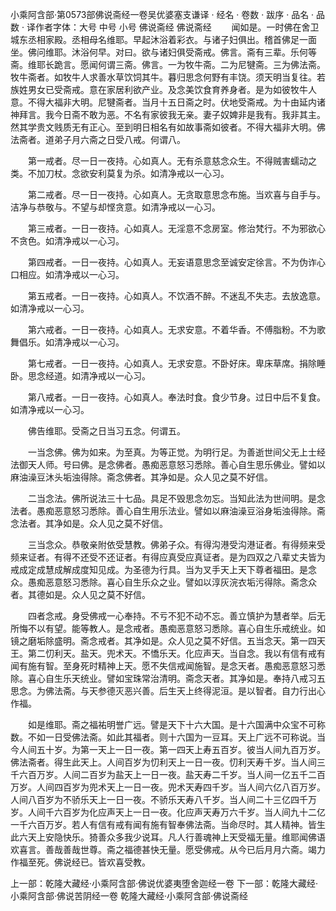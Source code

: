 小乘阿含部·第0573部佛说斋经一卷吴优婆塞支谦译
· 经名 · 卷数 · 跋序
· 品名 · 品数 · 译作者字体：大号 中号 小号
佛说斋经
佛说斋经
　　闻如是。一时佛在舍卫城东丞相家殿。丞相母名维耶。早起沐浴着彩衣。与诸子妇俱出。稽首佛足一面坐。佛问维耶。沐浴何早。对曰。欲与诸妇俱受斋戒。佛言。斋有三辈。乐何等斋。维耶长跪言。愿闻何谓三斋。佛言。一为牧牛斋。二为尼犍斋。三为佛法斋。牧牛斋者。如牧牛人求善水草饮饲其牛。暮归思念何野有丰饶。须天明当复往。若族姓男女已受斋戒。意在家居利欲产业。及念美饮食育养身者。是为如彼牧牛人意。不得大福非大明。尼犍斋者。当月十五日斋之时。伏地受斋戒。为十由延内诸神拜言。我今日斋不敢为恶。不名有家彼我无亲。妻子奴婢非是我有。我非其主。然其学贵文贱质无有正心。至到明日相名有如故事斋如彼者。不得大福非大明。佛法斋者。道弟子月六斋之日受八戒。何谓八。

　　第一戒者。尽一日一夜持。心如真人。无有杀意慈念众生。不得贼害蠕动之类。不加刀杖。念欲安利莫复为杀。如清净戒以一心习。

　　第二戒者。尽一日一夜持。心如真人。无贪取意思念布施。当欢喜与自手与。洁净与恭敬与。不望与却悭贪意。如清净戒以一心习。

　　第三戒者。一日一夜持。心如真人。无淫意不念房室。修治梵行。不为邪欲心不贪色。如清净戒以一心习。

　　第四戒者。一日一夜持。心如真人。无妄语意思念至诚安定徐言。不为伪诈心口相应。如清净戒以一心习。

　　第五戒者。一日一夜持。心如真人。不饮酒不醉。不迷乱不失志。去放逸意。如清净戒以一心习。

　　第六戒者。一日一夜持。心如真人。无求安意。不着华香。不傅脂粉。不为歌舞倡乐。如清净戒以一心习。

　　第七戒者。一日一夜持。心如真人。无求安意。不卧好床。卑床草席。捐除睡卧。思念经道。如清净戒以一心习。

　　第八戒者。一日一夜持。心如真人。奉法时食。食少节身。过日中后不复食。如清净戒以一心习。

　　佛告维耶。受斋之日当习五念。何谓五。

　　一当念佛。佛为如来。为至真。为等正觉。为明行足。为善逝世间父无上士经法御天人师。号曰佛。是念佛者。愚痴恶意怒习悉除。善心自生思乐佛业。譬如以麻油澡豆沐头垢浊得除。斋念佛者。其净如是。众人见之莫不好信。

　　二当念法。佛所说法三十七品。具足不毁思念勿忘。当知此法为世间明。是念法者。愚痴恶意怒习悉除。善心自生用乐法业。譬如以麻油澡豆浴身垢浊得除。斋念法者。其净如是。众人见之莫不好信。

　　三当念众。恭敬亲附依受慧教。佛弟子众。有得沟港受沟港证者。有得频来受频来证者。有得不还受不还证者。有得应真受应真证者。是为四双之八辈丈夫皆为戒成定成慧成解成度知见成。为圣德为行具。当为叉手天上天下尊者福田。是念众。愚痴恶意怒习悉除。喜心自生乐众之业。譬如以淳灰浣衣垢污得除。斋念众者。其德如是。众人见之莫不好信。

　　四者念戒。身受佛戒一心奉持。不亏不犯不动不忘。善立慎护为慧者举。后无所悔不以有望。能等教人。是念戒者。愚痴恶意怒习悉除。喜心自生乐戒统业。如镜之磨垢除盛明。斋念戒者。其净如是。众人见之莫不好信。五当念天。第一四天王。第二忉利天。盐天。兜术天。不憍乐天。化应声天。当自念。我以有信有戒有闻有施有智。至身死时精神上天。愿不失信戒闻施智。是念天者。愚痴恶意怒习悉除。喜心自生乐天统业。譬如宝珠常治清明。斋念天者。其净如是。奉持八戒习五思念。为佛法斋。与天参德灭恶兴善。后生天上终得泥洹。是以智者。自力行出心作福。

　　如是维耶。斋之福祐明誉广远。譬是天下十六大国。是十六国满中众宝不可称数。不如一日受佛法斋。如此其福者。则十六国为一豆耳。天上广远不可称说。当今人间五十岁。为第一天上一日一夜。第一四天上寿五百岁。彼当人间九百万岁。佛法斋者。得生此天上。人间百岁为忉利天上一日一夜。忉利天寿千岁。当人间三千六百万岁。人间二百岁为盐天上一日一夜。盐天寿二千岁。当人间一亿五千二百万岁。人间四百岁为兜术天上一日一夜。兜术天寿四千岁。当人间六亿八百万岁。人间八百岁为不骄乐天上一日一夜。不骄乐天寿八千岁。当人间二十三亿四千万岁。人间千六百岁为化应声天上一日一夜。化应声天寿万六千岁。当人间九十二亿一千六百万岁。若人有信有戒有闻有施有智奉佛法斋。当命尽时。其人精神。皆生此六天上安隐快乐。猗善众多我少说耳。凡人行善魂神上天受福无量。维耶闻佛语欢喜言。善哉善哉世尊。斋之福德甚快无量。愿受佛戒。从今已后月月六斋。竭力作福至死。佛说经已。皆欢喜受教。

上一部：乾隆大藏经·小乘阿含部·佛说优婆夷堕舍迦经一卷
下一部：乾隆大藏经·小乘阿含部·佛说苦阴经一卷
乾隆大藏经·小乘阿含部·佛说斋经